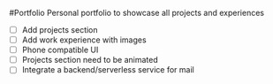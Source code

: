 #Portfolio
Personal portfolio to showcase all projects and experiences

- [ ] Add projects section
- [ ] Add work experience with images
- [ ] Phone compatible UI
- [ ] Projects section need to be animated
- [ ] Integrate a backend/serverless service for mail
